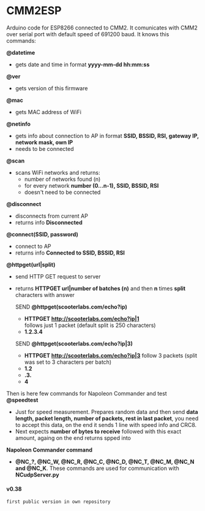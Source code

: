 # CMM2ESP
Arduino code for ESP8266 connected to CMM2. It comunicates with CMM2 over serial port with default speed of 691200 baud.
It knows this commands:

**@datetime**
* gets date and time in format **yyyy-mm-dd hh:mm:ss**

**@ver**
* gets version of this firmware

**@mac**
* gets MAC address of WiFi
	
**@netinfo**
* gets info about connection to AP in format **SSID, BSSID, RSI, gateway IP, network mask, own IP**
* needs to be connected
	
**@scan**
* scans WiFi networks and returns:
  * number of networks found (n)
  * for every network **number (0...n-1), SSID, BSSID, RSI**
  * doesn't need to be connected
	
**@disconnect**
* disconnects from current AP
* returns info **Disconnected**
  
**@connect(SSID, password)**
* connect to AP
* returns info **Connected to SSID, BSSID, RSI**
  
**@httpget(url|split)**
* send HTTP GET request to server
* returns **HTTPGET url|number of batches (n)** and then **n** times **split** characters with answer
  
  SEND **@httpget(scooterlabs.com/echo?ip)**
  * **HTTPGET http://scooterlabs.com/echo?ip|1**	
  follows just 1 packet (default split is 250 characters)
  * **1.2.3.4**
		
  SEND **@httpget(scooterlabs.com/echo?ip|3)**
    * **HTTPGET http://scooterlabs.com/echo?ip|3**
    follow 3 packets (split was set to 3 characters per batch)
    * **1.2**
    * **.3.**
    * **4**

Then is here few commands for Napoleon Commander and test
**@speedtest**
* Just for speed measurement. Prepares random data and then send **data length, packet length, number of packets, rest in last packet**, you need to accept this data, on the end it sends 1 line with speed info and CRC8.
* Next expects **number of bytes to receive** followed with this exact amount,  againg on the end returns spped into
  
**Napoleon Commander command**
* **@NC_?, @NC_W, @NC_R, @NC_C, @NC_D, @NC_T, @NC_M, @NC_N and @NC_K**. These commands are used for communication with **NCudpServer.py**


#### v0.38
	first public version in own repository
